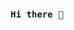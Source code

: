 
<h4 align="center"><samp> Hi there 👋 </samp></h4>
<!--
**ehsc/ehsc** is a ✨ _special_ ✨ repository because its `README.md` (this file) appears on your GitHub profile.
### Hi there 👋
Here are some ideas to get you started:

- 🔭 I’m currently working on ...
- 🌱 I’m currently learning ...
- 👯 I’m looking to collaborate on ...
- 🤔 I’m looking for help with ...
- 💬 Ask me about ...
- 📫 How to reach me: ...
- 😄 Pronouns: ...
- ⚡ Fun fact: ...
-->

<p align="center"><img src="https://i.giphy.com/RThN0hOS2GO4M.gif" /></p>

![snake gif](https://github.com/ehsc/ehsc/blob/output/github-contribution-grid-snake.svg)
